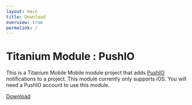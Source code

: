 ```yaml
---
layout: main
title: Download
overview: true
permalink: /
---
```


# Titanium Module : PushIO

This is a Titanium Mobile Mobile module project that adds [PushIO](http://www.responsys.com/marketing-cloud/products/push-IO) notifications to a project. 
This module currently only supports iOS. You will need a PushIO account to use this module.

<a class="btn download" href="https://github.com/TheBookPeople/titanium-pushio/releases/download/v1.1.1/uk.co.tbp.pushio-iphone-1.1.1.zip" rel="nofollow" >
          <span class="octicon octicon-arrow-down"></span>
          <span class="tooltipped tooltipped-s" aria-label="1.25 MB">Download</span>
</a>


